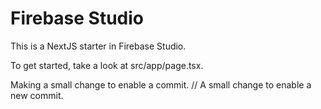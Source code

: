 # Firebase Studio

This is a NextJS starter in Firebase Studio.

To get started, take a look at src/app/page.tsx.

Making a small change to enable a commit.
// A small change to enable a new commit.